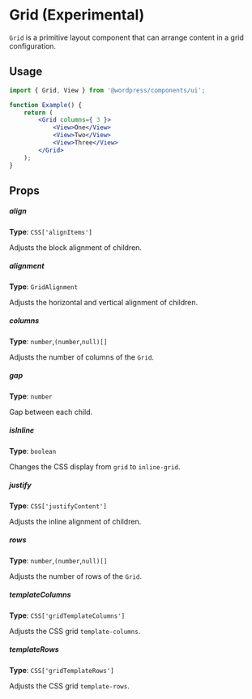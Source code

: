 # Grid (Experimental)

`Grid` is a primitive layout component that can arrange content in a grid configuration.

## Usage

```jsx
import { Grid, View } from '@wordpress/components/ui';

function Example() {
	return (
		<Grid columns={ 3 }>
			<View>One</View>
			<View>Two</View>
			<View>Three</View>
		</Grid>
	);
}
```

## Props

##### align

**Type**: `CSS['alignItems']`

Adjusts the block alignment of children.

##### alignment

**Type**: `GridAlignment`

Adjusts the horizontal and vertical alignment of children.

##### columns

**Type**: `number`,`(number`,`null)[]`

Adjusts the number of columns of the `Grid`.

##### gap

**Type**: `number`

Gap between each child.

##### isInline

**Type**: `boolean`

Changes the CSS display from `grid` to `inline-grid`.

##### justify

**Type**: `CSS['justifyContent']`

Adjusts the inline alignment of children.

##### rows

**Type**: `number`,`(number`,`null)[]`

Adjusts the number of rows of the `Grid`.

##### templateColumns

**Type**: `CSS['gridTemplateColumns']`

Adjusts the CSS grid `template-columns`.

##### templateRows

**Type**: `CSS['gridTemplateRows']`

Adjusts the CSS grid `template-rows`.
